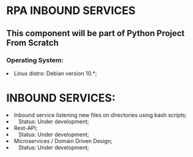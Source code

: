 # RPA INBOUND SERVICES

## This component will be part of Python Project From Scratch

### Operating System:
<li> Linux distro: Debian version 10.*;

# INBOUND SERVICES:
<li> Inbound service listening new files on directories using bash scripts;<br />
<li>&nbsp;&nbsp;&nbsp;Status: Under development;
<li> Rest-API;<br />
<li>&nbsp;&nbsp;&nbsp;Status: Under development;
<li> Microservices / Domain Driven Design;<br />
<li>&nbsp;&nbsp;&nbsp;Status: Under development;
